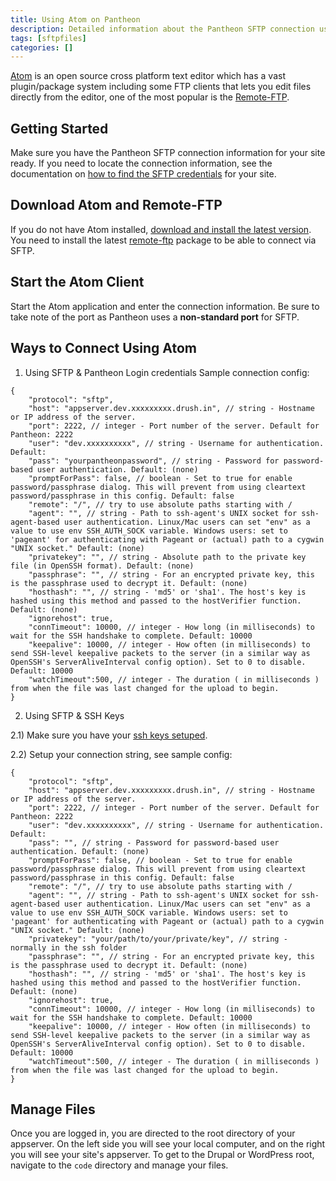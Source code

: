 ```yaml
---
title: Using Atom on Pantheon
description: Detailed information about the Pantheon SFTP connection using Atom IDE.
tags: [sftpfiles]
categories: []
---
```

[Atom](https://atom.io/) is an open source cross platform text editor which has a vast plugin/package system including some FTP clients that lets you edit files directly from the editor, one of the most popular is the [Remote-FTP](https://atom.io/packages/remote-ftp).

## Getting Started

Make sure you have the Pantheon SFTP connection information for your site ready. If you need to locate the connection information, see the documentation on [how to find the SFTP credentials](/docs/sftp#sftp-connection-information) for your site.

## Download Atom and Remote-FTP

If you do not have Atom installed, [download and install the latest version](https://atom.io/). You need to install the latest [remote-ftp](https://atom.io/packages/remote-ftp) package to be able to connect via SFTP.

## Start the Atom Client

Start the Atom application and enter the connection information. Be sure to take note of the port as Pantheon uses a **non-standard port** for SFTP.

## Ways to Connect Using Atom

1) Using SFTP & Pantheon Login credentials
Sample connection config:
```
{
    "protocol": "sftp",
    "host": "appserver.dev.xxxxxxxxx.drush.in", // string - Hostname or IP address of the server. 
    "port": 2222, // integer - Port number of the server. Default for Pantheon: 2222
    "user": "dev.xxxxxxxxxx", // string - Username for authentication. Default: 
    "pass": "yourpantheonpassword", // string - Password for password-based user authentication. Default: (none)
    "promptForPass": false, // boolean - Set to true for enable password/passphrase dialog. This will prevent from using cleartext password/passphrase in this config. Default: false
    "remote": "/", // try to use absolute paths starting with /
    "agent": "", // string - Path to ssh-agent's UNIX socket for ssh-agent-based user authentication. Linux/Mac users can set "env" as a value to use env SSH_AUTH_SOCK variable. Windows users: set to 'pageant' for authenticating with Pageant or (actual) path to a cygwin "UNIX socket." Default: (none)
    "privatekey": "", // string - Absolute path to the private key file (in OpenSSH format). Default: (none)
    "passphrase": "", // string - For an encrypted private key, this is the passphrase used to decrypt it. Default: (none)
    "hosthash": "", // string - 'md5' or 'sha1'. The host's key is hashed using this method and passed to the hostVerifier function. Default: (none)
    "ignorehost": true,
    "connTimeout": 10000, // integer - How long (in milliseconds) to wait for the SSH handshake to complete. Default: 10000
    "keepalive": 10000, // integer - How often (in milliseconds) to send SSH-level keepalive packets to the server (in a similar way as OpenSSH's ServerAliveInterval config option). Set to 0 to disable. Default: 10000
    "watchTimeout":500, // integer - The duration ( in milliseconds ) from when the file was last changed for the upload to begin.
}
```

2) Using SFTP & SSH Keys

2.1) Make sure you have your [ssh keys setuped](https://pantheon.io/docs/ssh-keys/).

2.2) Setup your connection string, see sample config:
```
{
    "protocol": "sftp",
    "host": "appserver.dev.xxxxxxxxx.drush.in", // string - Hostname or IP address of the server. 
    "port": 2222, // integer - Port number of the server. Default for Pantheon: 2222
    "user": "dev.xxxxxxxxxx", // string - Username for authentication. Default: 
    "pass": "", // string - Password for password-based user authentication. Default: (none)
    "promptForPass": false, // boolean - Set to true for enable password/passphrase dialog. This will prevent from using cleartext password/passphrase in this config. Default: false
    "remote": "/", // try to use absolute paths starting with /
    "agent": "", // string - Path to ssh-agent's UNIX socket for ssh-agent-based user authentication. Linux/Mac users can set "env" as a value to use env SSH_AUTH_SOCK variable. Windows users: set to 'pageant' for authenticating with Pageant or (actual) path to a cygwin "UNIX socket." Default: (none)
    "privatekey": "your/path/to/your/private/key", // string - normally in the ssh folder
    "passphrase": "", // string - For an encrypted private key, this is the passphrase used to decrypt it. Default: (none)
    "hosthash": "", // string - 'md5' or 'sha1'. The host's key is hashed using this method and passed to the hostVerifier function. Default: (none)
    "ignorehost": true,
    "connTimeout": 10000, // integer - How long (in milliseconds) to wait for the SSH handshake to complete. Default: 10000
    "keepalive": 10000, // integer - How often (in milliseconds) to send SSH-level keepalive packets to the server (in a similar way as OpenSSH's ServerAliveInterval config option). Set to 0 to disable. Default: 10000
    "watchTimeout":500, // integer - The duration ( in milliseconds ) from when the file was last changed for the upload to begin.
}
```

## Manage Files

Once you are logged in, you are directed to the root directory of your appserver. On the left side you will see your local computer, and on the right you will see your site's appserver. To get to the Drupal or WordPress root, navigate to the `code` directory and manage your files.
